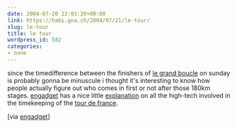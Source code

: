 ```yaml
---
date: 2004-07-20 22:03:20+00:00
link: https://habi.gna.ch/2004/07/21/le-tour/
slug: le-tour
title: le tour
wordpress_id: 582
categories:
- none
---
```


since the timedifference between the finishers of [le grand boucle](http://www.letour.fr/2004/us/index.html) on sunday is probably gonna be minuscule i thought it's interesting to know how people actually figure out who comes in first or not after those 180km stages.
[engadget](http://www.engadget.com/) has a nice little [explanation](http://www.engadget.com/entry/8424422553253965/) on all the high-tech involved in the timekeeping of the [tour de france](http://www.letour.fr/2004/us/index.html).

[via [engadget](http://www.engadget.com/entry/8424422553253965/)]
